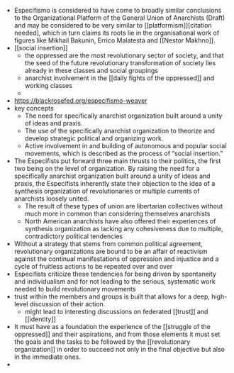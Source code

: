 - Especifismo is considered to have come to broadly similar conclusions to the Organizational Platform of the General Union of Anarchists (Draft) and may be considered to be very similar to [[platformism]][citation needed], which in turn claims its roots lie in the organisational work of figures like Mikhail Bakunin, Errico Malatesta and [[Nestor Makhno]].
- [[social insertion]]
	- the oppressed are the most revolutionary sector of society, and that the seed of the future revolutionary transformation of society lies already in these classes and social groupings
	- anarchist involvement in the [[daily fights of the oppressed]] and working classes
	-
- https://blackrosefed.org/especifismo-weaver
- key concepts
	- The need for specifically anarchist organization built around a unity of ideas and praxis.
	- The use of the specifically anarchist organization to theorize and develop strategic political and organizing work.
	- Active involvement in and building of autonomous and popular social movements, which is described as the process of “social insertion.”
- The Especifists put forward three main thrusts to their politics, the first two being on the level of organization. By raising the need for a specifically anarchist organization built around a unity of ideas and praxis, the Especifists inherently state their objection to the idea of a synthesis organization of revolutionaries or multiple currents of anarchists loosely united.
	- The result of these types of union are libertarian collectives without much more in common than considering themselves anarchists
	- North American anarchists have also offered their experiences of synthesis organization as lacking any cohesiveness due to multiple, contradictory political tendencies
- Without a strategy that stems from common political agreement, revolutionary organizations are bound to be an affair of reactivism against the continual manifestations of oppression and injustice and a cycle of fruitless actions to be repeated over and over
- Especifists criticize these tendencies for being driven by spontaneity and individualism and for not leading to the serious, systematic work needed to build revolutionary movements
- trust within the members and groups is built that allows for a deep, high-level discussion of their action.
	- might lead to interesting discussions on federated [[trust]] and [[identity]]
- It must have as a foundation the experience of the [[struggle of the oppressed]] and their aspirations, and from those elements it must set the goals and the tasks to be followed by the [[revolutionary organization]] in order to succeed not only in the final objective but also in the immediate ones.
-